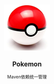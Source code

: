 <p align="center">
  <img src="https://github.com/ritchieyan/pokemon/blob/master/doc/img/logo.png" width="150">
</p>
<h2 align="center">Pokemon</h2>
<p align="center">Maven依赖统一管理</p>
